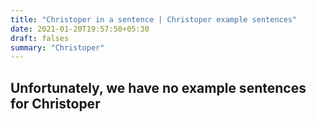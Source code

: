 ```yaml
---
title: "Christoper in a sentence | Christoper example sentences"
date: 2021-01-20T19:57:50+05:30
draft: falses
summary: "Christoper"
---
```

## Unfortunately, we have no example sentences for Christoper                 
